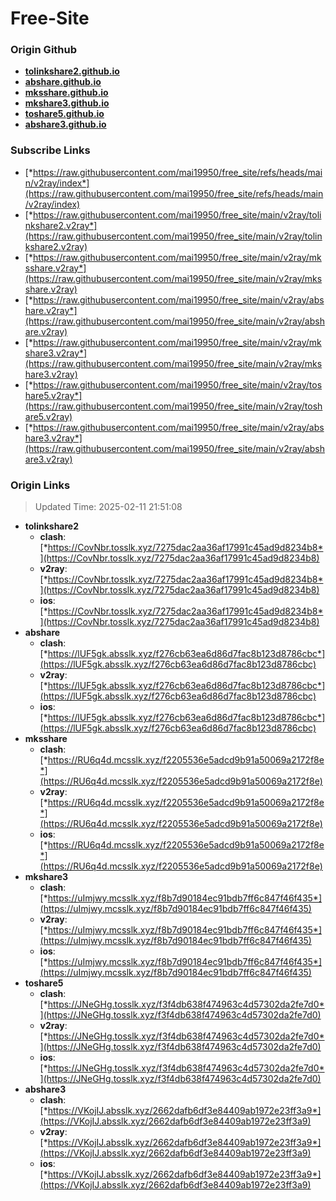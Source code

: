 # Free-Site

### Origin Github

- [**tolinkshare2.github.io**](https://github.com/tolinkshare2/tolinkshare2.github.io)
- [**abshare.github.io**](https://github.com/abshare/abshare.github.io)
- [**mksshare.github.io**](https://github.com/mksshare/mksshare.github.io)
- [**mkshare3.github.io**](https://github.com/mkshare3/mkshare3.github.io)
- [**toshare5.github.io**](https://github.com/toshare5/toshare5.github.io)
- [**abshare3.github.io**](https://github.com/abshare3/abshare3.github.io)

### Subscribe Links

- [*https://raw.githubusercontent.com/mai19950/free_site/refs/heads/main/v2ray/index*](https://raw.githubusercontent.com/mai19950/free_site/refs/heads/main/v2ray/index)
- [*https://raw.githubusercontent.com/mai19950/free_site/main/v2ray/tolinkshare2.v2ray*](https://raw.githubusercontent.com/mai19950/free_site/main/v2ray/tolinkshare2.v2ray)
- [*https://raw.githubusercontent.com/mai19950/free_site/main/v2ray/mksshare.v2ray*](https://raw.githubusercontent.com/mai19950/free_site/main/v2ray/mksshare.v2ray)
- [*https://raw.githubusercontent.com/mai19950/free_site/main/v2ray/abshare.v2ray*](https://raw.githubusercontent.com/mai19950/free_site/main/v2ray/abshare.v2ray)
- [*https://raw.githubusercontent.com/mai19950/free_site/main/v2ray/mkshare3.v2ray*](https://raw.githubusercontent.com/mai19950/free_site/main/v2ray/mkshare3.v2ray)
- [*https://raw.githubusercontent.com/mai19950/free_site/main/v2ray/toshare5.v2ray*](https://raw.githubusercontent.com/mai19950/free_site/main/v2ray/toshare5.v2ray)
- [*https://raw.githubusercontent.com/mai19950/free_site/main/v2ray/abshare3.v2ray*](https://raw.githubusercontent.com/mai19950/free_site/main/v2ray/abshare3.v2ray)

### Origin Links

> Updated Time: 2025-02-11 21:51:08

- **tolinkshare2**
  - **clash**: [*https://CovNbr.tosslk.xyz/7275dac2aa36af17991c45ad9d8234b8*](https://CovNbr.tosslk.xyz/7275dac2aa36af17991c45ad9d8234b8)
  - **v2ray**: [*https://CovNbr.tosslk.xyz/7275dac2aa36af17991c45ad9d8234b8*](https://CovNbr.tosslk.xyz/7275dac2aa36af17991c45ad9d8234b8)
  - **ios**: [*https://CovNbr.tosslk.xyz/7275dac2aa36af17991c45ad9d8234b8*](https://CovNbr.tosslk.xyz/7275dac2aa36af17991c45ad9d8234b8)
- **abshare**
  - **clash**: [*https://lUF5gk.absslk.xyz/f276cb63ea6d86d7fac8b123d8786cbc*](https://lUF5gk.absslk.xyz/f276cb63ea6d86d7fac8b123d8786cbc)
  - **v2ray**: [*https://lUF5gk.absslk.xyz/f276cb63ea6d86d7fac8b123d8786cbc*](https://lUF5gk.absslk.xyz/f276cb63ea6d86d7fac8b123d8786cbc)
  - **ios**: [*https://lUF5gk.absslk.xyz/f276cb63ea6d86d7fac8b123d8786cbc*](https://lUF5gk.absslk.xyz/f276cb63ea6d86d7fac8b123d8786cbc)
- **mksshare**
  - **clash**: [*https://RU6q4d.mcsslk.xyz/f2205536e5adcd9b91a50069a2172f8e*](https://RU6q4d.mcsslk.xyz/f2205536e5adcd9b91a50069a2172f8e)
  - **v2ray**: [*https://RU6q4d.mcsslk.xyz/f2205536e5adcd9b91a50069a2172f8e*](https://RU6q4d.mcsslk.xyz/f2205536e5adcd9b91a50069a2172f8e)
  - **ios**: [*https://RU6q4d.mcsslk.xyz/f2205536e5adcd9b91a50069a2172f8e*](https://RU6q4d.mcsslk.xyz/f2205536e5adcd9b91a50069a2172f8e)
- **mkshare3**
  - **clash**: [*https://uImjwy.mcsslk.xyz/f8b7d90184ec91bdb7ff6c847f46f435*](https://uImjwy.mcsslk.xyz/f8b7d90184ec91bdb7ff6c847f46f435)
  - **v2ray**: [*https://uImjwy.mcsslk.xyz/f8b7d90184ec91bdb7ff6c847f46f435*](https://uImjwy.mcsslk.xyz/f8b7d90184ec91bdb7ff6c847f46f435)
  - **ios**: [*https://uImjwy.mcsslk.xyz/f8b7d90184ec91bdb7ff6c847f46f435*](https://uImjwy.mcsslk.xyz/f8b7d90184ec91bdb7ff6c847f46f435)
- **toshare5**
  - **clash**: [*https://JNeGHg.tosslk.xyz/f3f4db638f474963c4d57302da2fe7d0*](https://JNeGHg.tosslk.xyz/f3f4db638f474963c4d57302da2fe7d0)
  - **v2ray**: [*https://JNeGHg.tosslk.xyz/f3f4db638f474963c4d57302da2fe7d0*](https://JNeGHg.tosslk.xyz/f3f4db638f474963c4d57302da2fe7d0)
  - **ios**: [*https://JNeGHg.tosslk.xyz/f3f4db638f474963c4d57302da2fe7d0*](https://JNeGHg.tosslk.xyz/f3f4db638f474963c4d57302da2fe7d0)
- **abshare3**
  - **clash**: [*https://VKojIJ.absslk.xyz/2662dafb6df3e84409ab1972e23ff3a9*](https://VKojIJ.absslk.xyz/2662dafb6df3e84409ab1972e23ff3a9)
  - **v2ray**: [*https://VKojIJ.absslk.xyz/2662dafb6df3e84409ab1972e23ff3a9*](https://VKojIJ.absslk.xyz/2662dafb6df3e84409ab1972e23ff3a9)
  - **ios**: [*https://VKojIJ.absslk.xyz/2662dafb6df3e84409ab1972e23ff3a9*](https://VKojIJ.absslk.xyz/2662dafb6df3e84409ab1972e23ff3a9)
